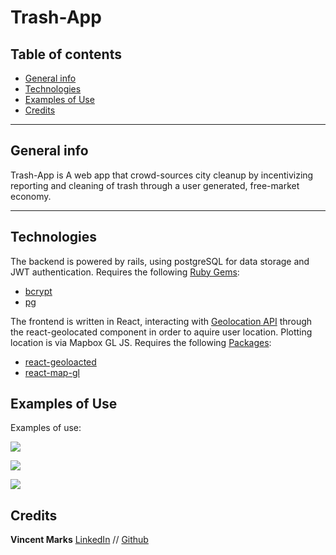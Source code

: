 # Trash-App

## Table of contents

- [General info](#general-info)
- [Technologies](#technologies)
- [Examples of Use](#examples-of-use)
- [Credits](#credits)

---

## General info

Trash-App is A web app that crowd-sources city cleanup by incentivizing reporting and cleaning of trash through a user generated, free-market economy.

---

## Technologies

The backend is powered by rails, using postgreSQL for data storage and JWT authentication. Requires the following [Ruby Gems](https://rubygems.org/):

- [bcrypt](https://rubygems.org/gems/bcrypt)
- [pg](https://rubygems.org/gems/postgresql)

The frontend is written in React, interacting with [Geolocation API](https://w3c.github.io/geolocation-api/) through the react-geolocated component in order to aquire user location. Plotting location is via Mapbox GL JS. Requires the following [Packages](https://www.npmjs.com/package/json-query):

- [react-geoloacted](https://www.npmjs.com/package/react-geolocated)
- [react-map-gl](https://www.npmjs.com/package/react-map-gl)

## Examples of Use

Examples of use:

![](/images/game_start.gif)

![](/images/login_play.gif)

![](/images/endNscores.gif)

## Credits

**Vincent Marks** [LinkedIn](https://www.linkedin.com/in/vincent-marks-061115195/) // [Github](https://github.com/vimarks)
